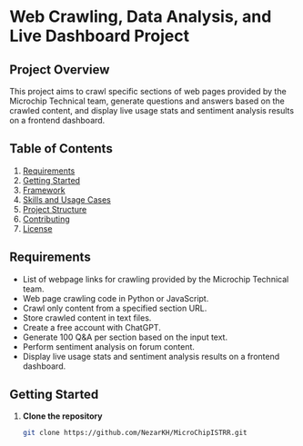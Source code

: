 # Web Crawling, Data Analysis, and Live Dashboard Project

## Project Overview

This project aims to crawl specific sections of web pages provided by the Microchip Technical team, generate questions and answers based on the crawled content, and display live usage stats and sentiment analysis results on a frontend dashboard.

## Table of Contents

1. [Requirements](#requirements)
2. [Getting Started](#getting-started)
3. [Framework](#framework)
4. [Skills and Usage Cases](#skills-and-usage-cases)
5. [Project Structure](#project-structure)
6. [Contributing](#contributing)
7. [License](#license)

## Requirements

- List of webpage links for crawling provided by the Microchip Technical team.
- Web page crawling code in Python or JavaScript.
- Crawl only content from a specified section URL.
- Store crawled content in text files.
- Create a free account with ChatGPT.
- Generate 100 Q&A per section based on the input text.
- Perform sentiment analysis on forum content.
- Display live usage stats and sentiment analysis results on a frontend dashboard.

## Getting Started

1. **Clone the repository**

   ```bash
   git clone https://github.com/NezarKH/MicroChipISTRR.git



